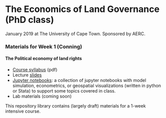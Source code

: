 # The Economics of Land Governance (PhD class)
January 2019 at The University of Cape Town. Sponsored by AERC. 

### Materials for Week 1 (Conning)
#### The Political economy of land rights

- [Course syllabus](https://drive.google.com/open?id=1gd2TJE47w93k3npwgA_MeQkR5Ner90FO) (pdf)
- Lecture [slides](slides/)  
- [Jupyter notebooks](notebooks/): a collection of jupyter notebooks with model simulation, econometrics, or geospatial visualizations (written in python or Stata) to support some topics covered in class. 
- Lab materials (coming soon)

This repository library contains (largely draft) materials for a 1-week intensive course.  
